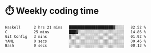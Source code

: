 
# :stopwatch: Weekly coding time
<!--START_SECTION:waka-->

```txt
Haskell      2 hrs 21 mins   ████████████████████▓░░░░   82.52 %
C            25 mins         ███▓░░░░░░░░░░░░░░░░░░░░░   14.86 %
Git Config   3 mins          ▒░░░░░░░░░░░░░░░░░░░░░░░░   01.92 %
YAML         0 secs          ░░░░░░░░░░░░░░░░░░░░░░░░░   00.46 %
Bash         0 secs          ░░░░░░░░░░░░░░░░░░░░░░░░░   00.13 %
```

<!--END_SECTION:waka-->


<!-- <p> <img src="https://github-readme-stats.vercel.app/api?username=cozgerest&show_icons=true&hide_border=false" />  </p> -->

